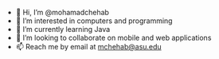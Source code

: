 - 👋 Hi, I’m @mohamadchehab
- 👀 I’m interested in computers and programming
- 🌱 I’m currently learning Java
- 💞️ I’m looking to collaborate on mobile and web applications
- 📫 Reach me by email at mchehab@asu.edu

